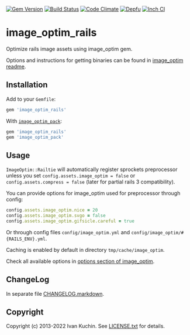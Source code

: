 [![Gem Version](https://img.shields.io/gem/v/image_optim_rails?logo=rubygems)](https://rubygems.org/gems/image_optim_rails)
[![Build Status](https://img.shields.io/github/workflow/status/toy/image_optim_rails/check/master?logo=github)](https://github.com/toy/image_optim_rails/actions/workflows/check.yml)
[![Code Climate](https://img.shields.io/codeclimate/maintainability/toy/image_optim_rails?logo=codeclimate)](https://codeclimate.com/github/toy/image_optim_rails)
[![Depfu](https://img.shields.io/depfu/toy/image_optim_rails)](https://depfu.com/github/toy/image_optim_rails)
[![Inch CI](https://inch-ci.org/github/toy/image_optim_rails.svg?branch=master)](https://inch-ci.org/github/toy/image_optim_rails)

# image\_optim\_rails

Optimize rails image assets using image_optim gem.

Options and instructions for getting binaries can be found in [image_optim readme](https://github.com/toy/image_optim).

## Installation

Add to your `Gemfile`:

```ruby
gem 'image_optim_rails'
```

With [`image_optim_pack`](https://github.com/toy/image_optim_pack):

```ruby
gem 'image_optim_rails'
gem 'image_optim_pack'
```

## Usage

`ImageOptim::Railtie` will automatically register sprockets preprocessor unless you set `config.assets.image_optim = false` or `config.assets.compress = false` (later for partial rails 3 compatibility).

You can provide options for image_optim used for preprocessor through config:

```ruby
config.assets.image_optim.nice = 20
config.assets.image_optim.svgo = false
config.assets.image_optim.gifsicle.careful = true
```

Or through config files `config/image_optim.yml` and `config/image_optim/#{RAILS_ENV}.yml`.

Caching is enabled by default in directory `tmp/cache/image_optim`.

Check all available options in [options section of image_optim](https://github.com/toy/image_optim#options).

## ChangeLog

In separate file [CHANGELOG.markdown](CHANGELOG.markdown).

## Copyright

Copyright (c) 2013-2022 Ivan Kuchin. See [LICENSE.txt](LICENSE.txt) for details.
